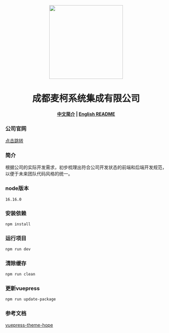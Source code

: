 <p align="center">
  <img width="230" src="./src/logo.svg" style="text-align: center;">
</p>
<h1 align="center">成都麦柯系统集成有限公司</h1>

<h4 align="center">

[中文简介](README-zh.md) | [English README](README.md)

</h4>

### 公司官网

[点击跳转](http://www.cdmcs.com/index.html)

### 简介

​	根据公司的实际开发需求，初步梳理出符合公司开发状态的前端和后端开发规范，以便于未来团队代码风格的统一。



### node版本

```text
16.16.0
```



### 安装依赖

```bash
npm install
```





### 运行项目

```bash
npm run dev
```



### 清除缓存

```bash
npm run clean
```



### 更新vuepress

```bash
npm run update-package
```

### 参考文档

[vuepress-theme-hope](https://theme-hope.vuejs.press/zh/guide/)